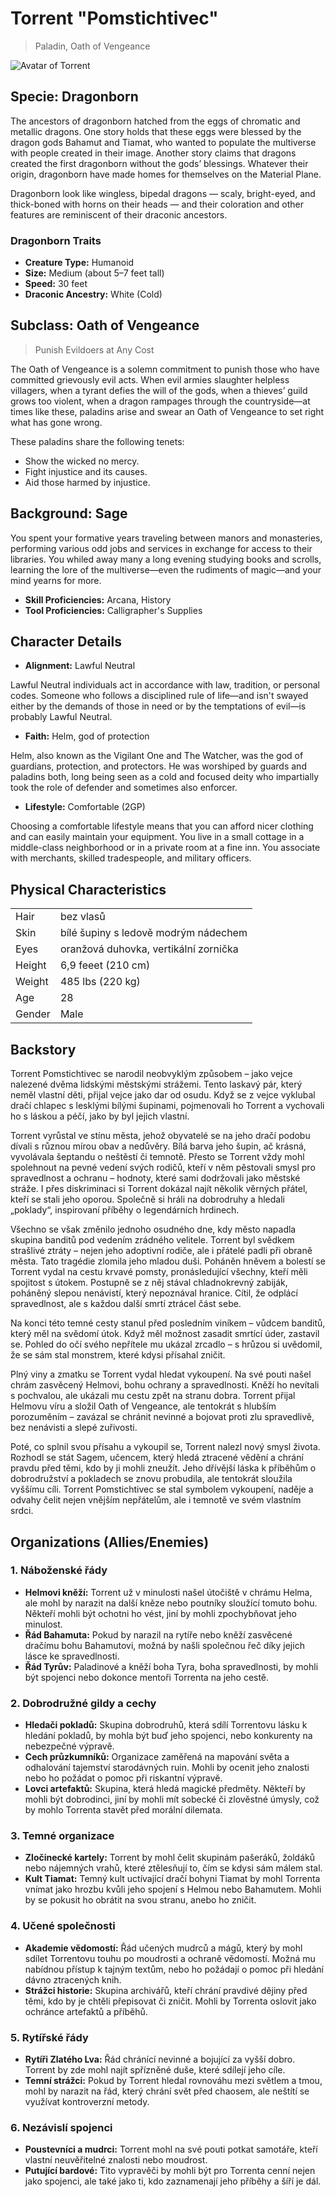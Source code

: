 # Torrent "Pomstichtivec"

> Paladin, Oath of Vengeance

![Avatar of Torrent](Torrent.jpg)

## Specie: Dragonborn

The ancestors of dragonborn hatched from the eggs of chromatic and metallic dragons. One story holds that these eggs were blessed by the dragon gods Bahamut and Tiamat, who wanted to populate the multiverse with people created in their image. Another story claims that dragons created the first dragonborn without the gods’ blessings. Whatever their origin, dragonborn have made homes for themselves on the Material Plane.

Dragonborn look like wingless, bipedal dragons — scaly, bright-eyed, and thick-boned with horns on their heads — and their coloration and other features are reminiscent of their draconic ancestors.

### Dragonborn Traits

- **Creature Type:** Humanoid
- **Size:** Medium (about 5–7 feet tall)
- **Speed:** 30 feet
- **Draconic Ancestry:** White (Cold) 

## Subclass: Oath of Vengeance

> Punish Evildoers at Any Cost

The Oath of Vengeance is a solemn commitment to punish those who have committed grievously evil acts. When evil armies slaughter helpless villagers, when a tyrant defies the will of the gods, when a thieves’ guild grows too violent, when a dragon rampages through the countryside—at times like these, paladins arise and swear an Oath of Vengeance to set right what has gone wrong.

These paladins share the following tenets:

- Show the wicked no mercy.
- Fight injustice and its causes.
- Aid those harmed by injustice.

## Background: Sage

You spent your formative years traveling between manors and monasteries, performing various odd jobs and services in exchange for access to their libraries. You whiled away many a long evening studying books and scrolls, learning the lore of the multiverse—even the rudiments of magic—and your mind yearns for more.

- **Skill Proficiencies:** Arcana, History
- **Tool Proficiencies:** Calligrapher's Supplies

## Character Details

- **Alignment:** Lawful Neutral

Lawful Neutral individuals act in accordance with law, tradition, or personal codes. Someone who follows a disciplined rule of life—and isn't swayed either by the demands of those in need or by the temptations of evil—is probably Lawful Neutral.

- **Faith:** Helm, god of protection

Helm, also known as the Vigilant One and The Watcher, was the god of guardians, protection, and protectors. He was worshiped by guards and paladins both, long being seen as a cold and focused deity who impartially took the role of defender and sometimes also enforcer.

- **Lifestyle:** Comfortable (2GP)

Choosing a comfortable lifestyle means that you can afford nicer clothing and can easily maintain your equipment. You live in a small cottage in a middle-class neighborhood or in a private room at a fine inn. You associate with merchants, skilled tradespeople, and military officers.

## Physical Characteristics

|        |   |
| ------ | - |
| Hair   | bez vlasů |
| Skin   | bílé šupiny s ledově modrým nádechem |
| Eyes   | oranžová duhovka, vertikální zornička |
| Height | 6,9 feeet (210 cm) |
| Weight | 485 lbs (220 kg) |
| Age    | 28 |
| Gender | Male |

## Backstory

Torrent Pomstichtivec se narodil neobvyklým způsobem – jako vejce nalezené dvěma lidskými městskými strážemi. Tento laskavý pár, který neměl vlastní děti, přijal vejce jako dar od osudu. Když se z vejce vyklubal dračí chlapec s lesklými bílými šupinami, pojmenovali ho Torrent a vychovali ho s láskou a péčí, jako by byl jejich vlastní.

Torrent vyrůstal ve stínu města, jehož obyvatelé se na jeho dračí podobu dívali s různou mírou obav a nedůvěry. Bílá barva jeho šupin, ač krásná, vyvolávala šeptandu o neštěstí či temnotě. Přesto se Torrent vždy mohl spolehnout na pevné vedení svých rodičů, kteří v něm pěstovali smysl pro spravedlnost a ochranu – hodnoty, které sami dodržovali jako městské stráže. I přes diskriminaci si Torrent dokázal najít několik věrných přátel, kteří se stali jeho oporou. Společně si hráli na dobrodruhy a hledali „poklady“, inspirovaní příběhy o legendárních hrdinech.

Všechno se však změnilo jednoho osudného dne, kdy město napadla skupina banditů pod vedením zrádného velitele. Torrent byl svědkem strašlivé ztráty – nejen jeho adoptivní rodiče, ale i přátelé padli při obraně města. Tato tragédie zlomila jeho mladou duši. Poháněn hněvem a bolestí se Torrent vydal na cestu krvavé pomsty, pronásledující všechny, kteří měli spojitost s útokem. Postupně se z něj stával chladnokrevný zabiják, poháněný slepou nenávistí, který nepoznával hranice. Cítil, že odplácí spravedlnost, ale s každou další smrtí ztrácel část sebe.

Na konci této temné cesty stanul před posledním viníkem – vůdcem banditů, který měl na svědomí útok. Když měl možnost zasadit smrtící úder, zastavil se. Pohled do očí svého nepřítele mu ukázal zrcadlo – s hrůzou si uvědomil, že se sám stal monstrem, které kdysi přísahal zničit.

Plný viny a zmatku se Torrent vydal hledat vykoupení. Na své pouti našel chrám zasvěcený Helmovi, bohu ochrany a spravedlnosti. Kněží ho nevítali s pochvalou, ale ukázali mu cestu zpět na stranu dobra. Torrent přijal Helmovu víru a složil Oath of Vengeance, ale tentokrát s hlubším porozuměním – zavázal se chránit nevinné a bojovat proti zlu spravedlivě, bez nenávisti a slepé zuřivosti.

Poté, co splnil svou přísahu a vykoupil se, Torrent nalezl nový smysl života. Rozhodl se stát Sagem, učencem, který hledá ztracené vědění a chrání pravdu před těmi, kdo by ji mohli zneužít. Jeho dřívější láska k příběhům o dobrodružství a pokladech se znovu probudila, ale tentokrát sloužila vyššímu cíli. Torrent Pomstichtivec se stal symbolem vykoupení, naděje a odvahy čelit nejen vnějším nepřátelům, ale i temnotě ve svém vlastním srdci.

## Organizations (Allies/Enemies)

### **1. Náboženské řády**
- **Helmovi kněží:** Torrent už v minulosti našel útočiště v chrámu Helma, ale mohl by narazit na další kněze nebo poutníky sloužící tomuto bohu. Někteří mohli být ochotni ho vést, jiní by mohli zpochybňovat jeho minulost.
- **Řád Bahamuta:** Pokud by narazil na rytíře nebo kněží zasvěcené dračímu bohu Bahamutovi, možná by našli společnou řeč díky jejich lásce ke spravedlnosti.
- **Řád Tyrův:** Paladinové a kněží boha Tyra, boha spravedlnosti, by mohli být spojenci nebo dokonce mentoři Torrenta na jeho cestě.

### **2. Dobrodružné gildy a cechy**
- **Hledači pokladů:** Skupina dobrodruhů, která sdílí Torrentovu lásku k hledání pokladů, by mohla být buď jeho spojenci, nebo konkurenty na nebezpečné výpravě.
- **Cech průzkumníků:** Organizace zaměřená na mapování světa a odhalování tajemství starodávných ruin. Mohli by ocenit jeho znalosti nebo ho požádat o pomoc při riskantní výpravě.
- **Lovci artefaktů:** Skupina, která hledá magické předměty. Někteří by mohli být dobrodinci, jiní by mohli mít sobecké či zlověstné úmysly, což by mohlo Torrenta stavět před morální dilemata.

### **3. Temné organizace**
- **Zločinecké kartely:** Torrent by mohl čelit skupinám pašeráků, žoldáků nebo nájemných vrahů, které ztělesňují to, čím se kdysi sám málem stal.
- **Kult Tiamat:** Temný kult uctívající dračí bohyni Tiamat by mohl Torrenta vnímat jako hrozbu kvůli jeho spojení s Helmou nebo Bahamutem. Mohli by se pokusit ho obrátit na svou stranu, anebo ho zničit.

### **4. Učené společnosti**
- **Akademie vědomostí:** Řád učených mudrců a mágů, který by mohl sdílet Torrentovu touhu po moudrosti a ochraně vědomostí. Možná mu nabídnou přístup k tajným textům, nebo ho požádají o pomoc při hledání dávno ztracených knih.
- **Strážci historie:** Skupina archivářů, kteří chrání pravdivé dějiny před těmi, kdo by je chtěli přepisovat či zničit. Mohli by Torrenta oslovit jako ochránce artefaktů a příběhů.

### **5. Rytířské řády**
- **Rytíři Zlatého Lva:** Řád chránící nevinné a bojující za vyšší dobro. Torrent by zde mohl najít spřízněné duše, které sdílejí jeho cíle.
- **Temní strážci:** Pokud by Torrent hledal rovnováhu mezi světlem a tmou, mohl by narazit na řád, který chrání svět před chaosem, ale neštítí se využívat kontroverzní metody.

### **6. Nezávislí spojenci**
- **Poustevníci a mudrci:** Torrent mohl na své pouti potkat samotáře, kteří vlastní neuvěřitelné znalosti nebo moudrost.
- **Putující bardové:** Tito vypravěči by mohli být pro Torrenta cenní nejen jako spojenci, ale také jako ti, kdo zaznamenají jeho příběhy a šíří je dál.
